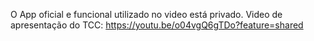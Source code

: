 O App oficial e funcional utilizado no video está privado.
Video de apresentação do TCC: https://youtu.be/o04vgQ6gTDo?feature=shared
